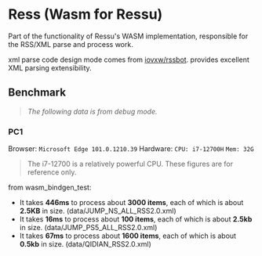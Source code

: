# Ress (Wasm for Ressu)

Part of the functionality of Ressu's WASM implementation, responsible for the RSS/XML parse and process work. 

xml parse code design mode comes from [iovxw/rssbot](https://github.com/iovxw/rssbot). provides excellent XML parsing extensibility.

## Benchmark

> *The following data is from debug mode.*

### PC1

Browser: `Microsoft Edge 101.0.1210.39`
Hardware: `CPU: i7-12700H` `Mem: 32G` 

> The i7-12700 is a relatively powerful CPU. These figures are for reference only.

from wasm_bindgen_test:

- It takes **446ms** to process about **3000 items**, each of which is about **2.5KB** in size. (data/JUMP_NS_ALL_RSS2.0.xml)
- It takes **16ms** to process about **100 items**, each of which is about **2.5kb** in size. (data/JUMP_PS5_ALL_RSS2.0.xml)
- It takes **67ms** to process about **1600 items**, each of which is about **0.5kb** in size. (data/QIDIAN_RSS2.0.xml)

